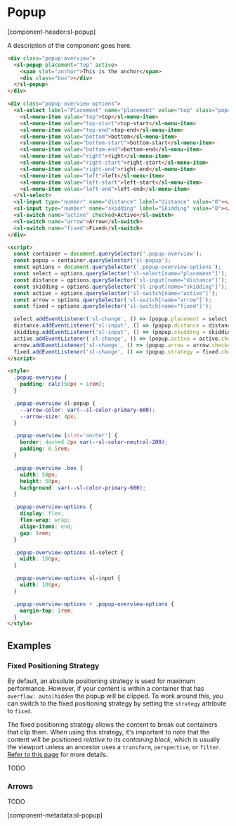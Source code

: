 # Popup

[component-header:sl-popup]

A description of the component goes here.

```html preview
<div class="popup-overview">
  <sl-popup placement="top" active>
    <span slot="anchor">This is the anchor</span>
    <div class="box"></div>
  </sl-popup>
</div>

<div class="popup-overview-options">
  <sl-select label="Placement" name="placement" value="top" class="popup-overview-select">
    <sl-menu-item value="top">top</sl-menu-item>
    <sl-menu-item value="top-start">top-start</sl-menu-item>
    <sl-menu-item value="top-end">top-end</sl-menu-item>
    <sl-menu-item value="bottom">bottom</sl-menu-item>
    <sl-menu-item value="bottom-start">bottom-start</sl-menu-item>
    <sl-menu-item value="bottom-end">bottom-end</sl-menu-item>
    <sl-menu-item value="right">right</sl-menu-item>
    <sl-menu-item value="right-start">right-start</sl-menu-item>
    <sl-menu-item value="right-end">right-end</sl-menu-item>
    <sl-menu-item value="left">left</sl-menu-item>
    <sl-menu-item value="left-start">left-start</sl-menu-item>
    <sl-menu-item value="left-end">left-end</sl-menu-item>
  </sl-select>
  <sl-input type="number" name="distance" label="distance" value="0"></sl-input>
  <sl-input type="number" name="skidding" label="Skidding" value="0"></sl-input>
  <sl-switch name="active" checked>Active</sl-switch>
  <sl-switch name="arrow">Arrow</sl-switch>
  <sl-switch name="fixed">Fixed</sl-switch>
</div>

<script>
  const container = document.querySelector('.popup-overview');
  const popup = container.querySelector('sl-popup');
  const options = document.querySelector('.popup-overview-options');
  const select = options.querySelector('sl-select[name="placement"]');
  const distance = options.querySelector('sl-input[name="distance"]');
  const skidding = options.querySelector('sl-input[name="skidding"]');
  const active = options.querySelector('sl-switch[name="active"]');
  const arrow = options.querySelector('sl-switch[name="arrow"]');
  const fixed = options.querySelector('sl-switch[name="fixed"]');

  select.addEventListener('sl-change', () => (popup.placement = select.value));
  distance.addEventListener('sl-input', () => (popup.distance = distance.value));
  skidding.addEventListener('sl-input', () => (popup.skidding = skidding.value));
  active.addEventListener('sl-change', () => (popup.active = active.checked));
  arrow.addEventListener('sl-change', () => (popup.arrow = arrow.checked));
  fixed.addEventListener('sl-change', () => (popup.strategy = fixed.checked ? 'fixed' : 'absolute'));
</script>

<style>
  .popup-overview {
    padding: calc(50px + 1rem);
  }

  .popup-overview sl-popup {
    --arrow-color: var(--sl-color-primary-600);
    --arrow-size: 4px;
  }

  .popup-overview [slot='anchor'] {
    border: dashed 2px var(--sl-color-neutral-200);
    padding: 0.5rem;
  }

  .popup-overview .box {
    width: 50px;
    height: 50px;
    background: var(--sl-color-primary-600);
  }

  .popup-overview-options {
    display: flex;
    flex-wrap: wrap;
    align-items: end;
    gap: 1rem;
  }

  .popup-overview-options sl-select {
    width: 160px;
  }

  .popup-overview-options sl-input {
    width: 100px;
  }

  .popup-overview-options + .popup-overview-options {
    margin-top: 1rem;
  }
</style>
```

## Examples

### Fixed Positioning Strategy

By default, an absolute positioning strategy is used for maximum performance. However, if your content is within a container that has `overflow: auto|hidden` the popup will be clipped. To work around this, you can switch to the fixed positioning strategy by setting the `strategy` attribute to `fixed`.

The fixed positioning strategy allows the content to break out containers that clip them. When using this strategy, it's important to note that the content will be positioned _relative to its containing block_, which is usually the viewport unless an ancestor uses a `transform`, `perspective`, or `filter`. [Refer to this page](https://developer.mozilla.org/en-US/docs/Web/CSS/position#fixed) for more details.

TODO

### Arrows

TODO

[component-metadata:sl-popup]
